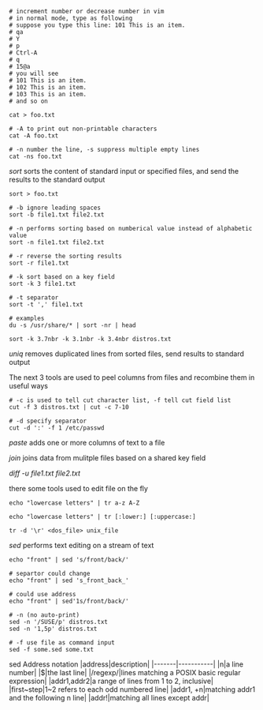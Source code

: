 ```shell
# increment number or decrease number in vim
# in normal mode, type as following
# suppose you type this line: 101 This is an item.
# qa
# Y
# p
# Ctrl-A
# q
# 15@a
# you will see
# 101 This is an item.
# 102 This is an item.
# 103 This is an item.
# and so on
```

```shell
cat > foo.txt

# -A to print out non-printable characters
cat -A foo.txt

# -n number the line, -s suppress multiple empty lines
cat -ns foo.txt
```

*sort* sorts the content of standard input or specified files,
and send the results to the standard output
```shell
sort > foo.txt

# -b ignore leading spaces
sort -b file1.txt file2.txt

# -n performs sorting based on numberical value instead of alphabetic value
sort -n file1.txt file2.txt

# -r reverse the sorting results
sort -r file1.txt

# -k sort based on a key field
sort -k 3 file1.txt

# -t separator
sort -t ',' file1.txt

# examples
du -s /usr/share/* | sort -nr | head

sort -k 3.7nbr -k 3.1nbr -k 3.4nbr distros.txt
```

*uniq* removes duplicated lines from sorted files, send results to standard output


The next 3 tools are used to peel columns from files and recombine them in useful ways

```shell
# -c is used to tell cut character list, -f tell cut field list
cut -f 3 distros.txt | cut -c 7-10

# -d specify separator
cut -d ':' -f 1 /etc/passwd
```

*paste* adds one or more columns of text to a file

*join* joins data from mulitple files based on a shared key field

*diff -u file1.txt file2.txt*


there some tools used to edit file on the fly

```shell
echo "lowercase letters" | tr a-z A-Z

echo "lowercase letters" | tr [:lower:] [:uppercase:]

tr -d '\r' <dos_file> unix_file
```

*sed* performs text editing on a stream of text
```shell
echo "front" | sed 's/front/back/'

# separtor could change
echo "front" | sed 's_front_back_'

# could use address
echo "front" | sed'1s/front/back/'

# -n (no auto-print) 
sed -n '/SUSE/p' distros.txt
sed -n '1,5p' distros.txt

# -f use file as command input
sed -f some.sed some.txt
```

sed Address notation
|address|description|
|-------|-----------|
|n|a line number|
|$|the last line|
|/regexp/|lines matching a POSIX basic regular expression|
|addr1,addr2|a range of lines from 1 to 2, inclusive|
|first~step|1~2 refers to each odd numbered line|
|addr1, +n|matching addr1 and the following n line|
|addr!|matching all lines except addr|
